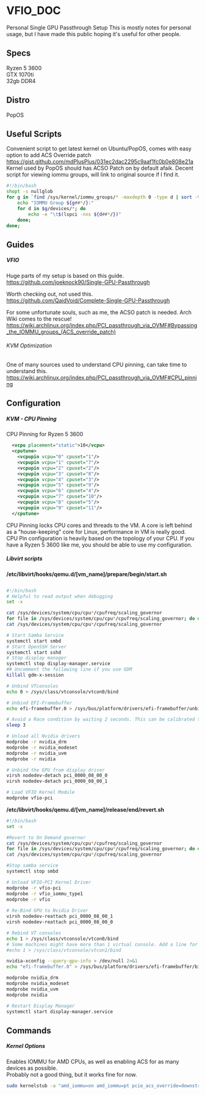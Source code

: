 # VFIO_DOC
Personal Single GPU Passthrough Setup
This is mostly notes for personal usage, but I have made this public hoping it's useful for other people.  

## Specs  
Ryzen 5 3600  
GTX 1070ti  
32gb DDR4  

## Distro
PopOS

## Useful Scripts
Convenient script to get latest kernel on Ubuntu/PopOS, comes with easy option to add ACS Override patch  
https://gist.github.com/mdPlusPlus/031ec2dac2295c9aaf1fc0b0e808e21a  
Kernel used by PopOS should has ACSO Patch on by default afaik.
Decent script for viewing iommu groups, will link to original source if I find it.
```bash
#!/bin/bash
shopt -s nullglob
for g in `find /sys/kernel/iommu_groups/* -maxdepth 0 -type d | sort -V`; do
    echo "IOMMU Group ${g##*/}:"
    for d in $g/devices/*; do
        echo -e "\t$(lspci -nns ${d##*/})"
    done;
done;
```
## Guides
##### VFIO
Huge parts of my setup is based on this guide.  
https://github.com/joeknock90/Single-GPU-Passthrough  

Worth checking out, not used this.  
https://github.com/QaidVoid/Complete-Single-GPU-Passthrough  

For some unfortunate souls, such as me, the ACSO patch is needed. Arch Wiki comes to the rescue!  
https://wiki.archlinux.org/index.php/PCI_passthrough_via_OVMF#Bypassing_the_IOMMU_groups_(ACS_override_patch)

###### KVM Optimization
One of many sources used to understand CPU pinning, can take time to understand this.  
https://wiki.archlinux.org/index.php/PCI_passthrough_via_OVMF#CPU_pinning  

## Configuration
##### KVM - CPU Pinning
CPU Pinning for Ryzen 5 3600  
```XML
  <vcpu placement="static">10</vcpu>
  <cputune>
    <vcpupin vcpu="0" cpuset="1"/>
    <vcpupin vcpu="1" cpuset="7"/>
    <vcpupin vcpu="2" cpuset="2"/>
    <vcpupin vcpu="3" cpuset="8"/>
    <vcpupin vcpu="4" cpuset="3"/>
    <vcpupin vcpu="5" cpuset="9"/>
    <vcpupin vcpu="6" cpuset="4"/>
    <vcpupin vcpu="7" cpuset="10"/>
    <vcpupin vcpu="8" cpuset="5"/>
    <vcpupin vcpu="9" cpuset="11"/>
  </cputune>
```
CPU Pinning locks CPU cores and threads to the VM. A core is left behind as a "house-keeping" core for Linux, performance in VM is really good. CPU Pin configuration is heavily based on the topology of your CPU. If you have a Ryzen 5 3600 like me, you should be able to use my configuration.
##### Libvirt scripts
**/etc/libvirt/hooks/qemu.d/[vm_name]/prepare/begin/start.sh**  
```bash

#!/bin/bash
# Helpful to read output when debugging
set -x

cat /sys/devices/system/cpu/cpu*/cpufreq/scaling_governor
for file in /sys/devices/system/cpu/cpu*/cpufreq/scaling_governor; do echo "performance" > $file; done
cat /sys/devices/system/cpu/cpu*/cpufreq/scaling_governor

# Start Samba Service
systemctl start smbd
# Start OpenSSH Server
systemctl start sshd
# Stop display manager
systemctl stop display-manager.service
## Uncomment the following line if you use GDM
killall gdm-x-session

# Unbind VTconsoles
echo 0 > /sys/class/vtconsole/vtcon0/bind

# Unbind EFI-Framebuffer
echo efi-framebuffer.0 > /sys/bus/platform/drivers/efi-framebuffer/unbind

# Avoid a Race condition by waiting 2 seconds. This can be calibrated to be shorter or longer if required for your system
sleep 3

# Unload all Nvidia drivers
modprobe -r nvidia_drm
modprobe -r nvidia_modeset
modprobe -r nvidia_uvm
modprobe -r nvidia

# Unbind the GPU from display driver
virsh nodedev-detach pci_0000_08_00_0
virsh nodedev-detach pci_0000_08_00_1

# Load VFIO Kernel Module  
modprobe vfio-pci  
```
**/etc/libvirt/hooks/qemu.d/[vm_name]/release/end/revert.sh**  
```bash
#!/bin/bash
set -x

#Revert to On Demand governor
cat /sys/devices/system/cpu/cpu*/cpufreq/scaling_governor
for file in /sys/devices/system/cpu/cpu*/cpufreq/scaling_governor; do echo "ondemand" > $file; done
cat /sys/devices/system/cpu/cpu*/cpufreq/scaling_governor

#Stop samba service
systemctl stop smbd

# Unload VFIO-PCI Kernel Driver
modprobe -r vfio-pci
modprobe -r vfio_iommu_type1
modprobe -r vfio
  
# Re-Bind GPU to Nvidia Driver
virsh nodedev-reattach pci_0000_08_00_1
virsh nodedev-reattach pci_0000_08_00_0

# Rebind VT consoles
echo 1 > /sys/class/vtconsole/vtcon0/bind
# Some machines might have more than 1 virtual console. Add a line for each corresponding VTConsole
#echo 1 > /sys/class/vtconsole/vtcon1/bind

nvidia-xconfig --query-gpu-info > /dev/null 2>&1
echo "efi-framebuffer.0" > /sys/bus/platform/drivers/efi-framebuffer/bind

modprobe nvidia_drm
modprobe nvidia_modeset
modprobe nvidia_uvm
modprobe nvidia

# Restart Display Manager
systemctl start display-manager.service
```
## Commands
##### Kernel Options
Enables IOMMU for AMD CPUs, as well as enabling ACS for as many devices as possible.  
Probably not a good thing, but it works fine for now.
```bash
sudo kernelstub -a "amd_iommu=on amd_iommu=pt pcie_acs_override=downstream,multifunction"
```
